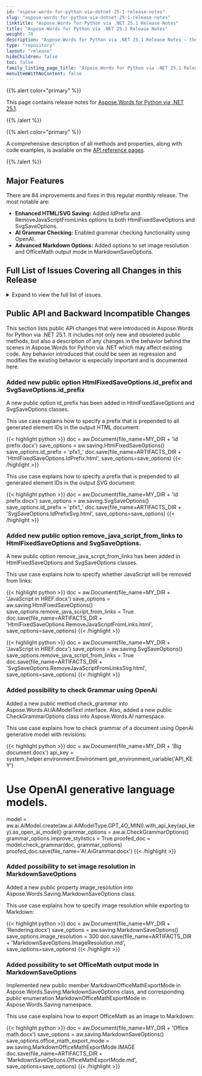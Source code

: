 ```yaml
---
id: "aspose-words-for-python-via-dotnet-25-1-release-notes"
slug: "aspose-words-for-python-via-dotnet-25-1-release-notes"
linktitle: "Aspose.Words for Python via .NET 25.1 Release Notes"
title: "Aspose.Words for Python via .NET 25.1 Release Notes"
weight: 70
description: "Aspose.Words for Python via .NET 25.1 Release Notes – the latest updates and fixes."
type: "repository"
layout: "release"
hideChildren: false
toc: false
family_listing_page_title: "Aspose.Words for Python via .NET 25.1 Release Notes"
menuItemWithNoContent: false
---
```


{{% alert color="primary" %}}

This page contains release notes for [Aspose.Words for Python via .NET 25.1](https://pypi.org/project/aspose-words/24.1.0/).

{{% /alert %}}


{{% alert color="primary" %}}

A comprehensive description of all methods and properties, along with code examples, is available on the [API reference pages](https://reference.aspose.com/words/python-net/).

{{% /alert %}}

## Major Features

There are 84 improvements and fixes in this regular monthly release. The most notable are:

- **Enhanced HTML/SVG Saving:** Added IdPrefix and RemoveJavaScriptFromLinks options to both HtmlFixedSaveOptions and SvgSaveOptions.
- **AI Grammar Checking:** Enabled grammar checking functionality using OpenAI.
- **Advanced Markdown Options:** Added options to set image resolution and OfficeMath output mode in MarkdownSaveOptions.

## Full List of Issues Covering all Changes in this Release

<details>
<summary>Expand to view the full list of issues.</summary>

1. Support paragraph indention and spacing
2. Width of tables incorrect on rendering to PDF
3. CellFormat.HorizontalMerge reduces the cell's width
4. Wrong formatting of tables in print output
5. Consider adding an option to specify image id prefix upon saving document to SVG and HtmlFixed
6. Rendering of histograms with the specified bin size
7. Add support for text shaping in HtmlFixed
8. Remove JavaScript from output HTML when converting DOCX to Fixed-HTML
9. Consider adding property to set OfficeMath output mode in MarkdownSaveOptions
10. LINQ inside Content Control
11. Add possibility to translate text using OpenAI generative language model
12. DOCX to PDF: Text gets distorted in resultant file
13. DropCap is placed improperly in PDF page logical structure order
14. RTF to PDF: Content shifted to the left and out of the page
15. Table's cell widths are lost after rendering Docx to Pdf
16. Word to PDF table formatting issue
17. Text position is changed after DOCX to PDF conversion
18. Table formatting is incorrect after rendering
19. Opacity of the ImageFileComparer controls
20. Table's cell widths are changed after rendering DOCX to PDF
21. Table column widths are incorrect im rendered document
22. Incorrect table breaking across pages causes content flow differences
23. A generic error occurred in GDI+ while save extracted page to "png" in docker
24. Incorrect left margin of a floating table exported to HTML
25. A paragraph is shifted up and is rendered to the right of a table in HTML
26. ScreenTip with double quote characters corrupts hyperlink's address in MS Word
27. BuiltInDocumentProperties.Words returns incorrect value
28. Text from a deleted revision exists after all revisions have been accepted
29. NullReferenceException is thrown upon building report
30. English text wrapping is incorrect when Chinese editing language is used
31. Consider adding property to set image resolution in MarkdownSaveOptions
32. InvalidOperationException is thrown upon saving document as DOC
33. Underline removed after setting compatibility settings
34. FileCorruptedException is thrown upon loading DOCX document
35. LINQ Reporting Engine: Anchor tags not inheriting hyperlink style 
36. IndexOutOfRangeException is thrown upon rendering document
37. AutoFitToWindow property does not fit content properly 
38. Null ref in DOCX to XLSX conversion
39. Incorrect column width in output XLSX
40. Part of content inserted using DocumentBuilder is outside SDT
41. Time value is not parsed properly upon executing mail merge
42. Duplicated bookmarks in the document
43. Wrong list ID upon conversion
44. Part of equation is lost after HTML to DOCX conversion
45. Image orientation is changed after conversion from HTML to DOCX document
46. Layout problems with vertical Chinese text after conversion to PDF
47. Compare result does not match MS Word output
48. Document compare accessing Revision.Group performance
49. InvalidCastException is thrown upon rendering document
50. Comparison of document with footnote does not match MS Word result
51. NullReferenceException is thrown upon rendering document
52. Duplicated hyperlinks are saved as a single relationship in DOCX
53. List labels are not shown in output XLSX
54. Numbering is changed after splitting and rejoining document by pages
55. Table columns widths are changed after RTF to PDF conversion
56. Part of content is moved to the next page
57. Replace the compatibility options SuppressTopSpacingWP and NoLeading
58. Page break inserted if footnote is present
59. PDF to Markdown converting fails
60. Temporary license hyperlink is forcibly appended to the trial label in venture licensing mode
61. SVG image is rendered improperly
62. Updating page layout resets Run's parent node to nul
63. Shape positions change on conversion to HTML
64. MHTML to PDF: Image not rendered in the output
65. OutOfMemoryException is thrown upon comparing documents
66. NotSupportedException is thrown upon loading Json file
67. FileCorruptedException is thrown upon loading DOCX document in evaluation mode.
68. Part of the document is lost when converting to PDF
69. 90 degrees rotation applied to X-Axis values in rendered document
70. Divider lines missing for Chart's X-Axis values in rendered document
71. Date axis labels are rendered diagonally and overlap
72. Incorrect text wrapping in Chart in rendered document
73. Redundant borders are shown after rendering 
74. Mixed RTL and LTR text is rendered improperly
75. PAC reports warning in document structure when footnote is percent in the document
76. Font-family reading does not match MS Word behaviour
77. Table layout is changed after rendering
78. InsertHtml does not apply formatting on Run
79. Error! Unknown document property name in resultant HTML when saving DOCX
80. Styled numbering is exported to Markdown improperly
81. Characters are not positioned horizontally correctly upon rendering to PDF and XPS
82. Missing data upon mail merge
83. Text shifted related to the grid on html to pdf conversion
84. DOCX to MD the content below headings is not indented
</details>

## Public API and Backward Incompatible Changes

This section lists public API changes that were introduced in Aspose.Words for Python via .NET 25.1. It includes not only new and obsoleted public methods, but also a description of any changes in the behavior behind the scenes in Aspose.Words for Python via .NET which may affect existing code. Any behavior introduced that could be seen as regression and modifies the existing behavior is especially important and is documented here.

### Added new public option HtmlFixedSaveOptions.id_prefix and SvgSaveOptions.id_prefix

A new public option id_prefix has been added in HtmlFixedSaveOptions and SvgSaveOptions classes.

This use case explains how to specify a prefix that is prepended to all generated element IDs in the output HTML document:

{{< highlight python >}}
doc = aw.Document(file_name=MY_DIR + 'Id prefix.docx')
save_options = aw.saving.HtmlFixedSaveOptions()
save_options.id_prefix = 'pfx1_'
doc.save(file_name=ARTIFACTS_DIR + 'HtmlFixedSaveOptions.IdPrefix.html', save_options=save_options)
{{< /highlight >}}

This use case explains how to specify a prefix that is prepended to all generated element IDs in the output SVG document:

{{< highlight python >}}
doc = aw.Document(file_name=MY_DIR + 'Id prefix.docx')
save_options = aw.saving.SvgSaveOptions()
save_options.id_prefix = 'pfx1_'
doc.save(file_name=ARTIFACTS_DIR + 'SvgSaveOptions.IdPrefixSvg.html', save_options=save_options)
{{< /highlight >}}

### Added new public option remove_java_script_from_links to HtmlFixedSaveOptions and SvgSaveOptions.

A new public option remove_java_script_from_links has been added in HtmlFixedSaveOptions and SvgSaveOptions classes.

This use case explains how to specify whether JavaScript will be removed from links:

{{< highlight python >}}
doc = aw.Document(file_name=MY_DIR + 'JavaScript in HREF.docx')
save_options = aw.saving.HtmlFixedSaveOptions()
save_options.remove_java_script_from_links = True
doc.save(file_name=ARTIFACTS_DIR + 'HtmlFixedSaveOptions.RemoveJavaScriptFromLinks.html', save_options=save_options)
{{< /highlight >}}

{{< highlight python >}}
doc = aw.Document(file_name=MY_DIR + 'JavaScript in HREF.docx')
save_options = aw.saving.SvgSaveOptions()
save_options.remove_java_script_from_links = True
doc.save(file_name=ARTIFACTS_DIR + 'SvgSaveOptions.RemoveJavaScriptFromLinksSvg.html', save_options=save_options)
{{< /highlight >}}

### Added possibility to check Grammar using OpenAi

Added a new public method check_grammar into Aspose.Words.AI.IAiModelText interface.
Also, added a new public CheckGrammarOptions class into Aspose.Words.AI namespace.

This use case explains how to check grammar of a document using OpenAi generative model with revisions:

{{< highlight python >}}
doc = aw.Document(file_name=MY_DIR + 'Big document.docx')
api_key = system_helper.environment.Environment.get_environment_variable('API_KEY')
# Use OpenAI generative language models.
model = aw.ai.AiModel.create(aw.ai.AiModelType.GPT_4O_MINI).with_api_key(api_key).as_open_ai_model()
grammar_options = aw.ai.CheckGrammarOptions()
grammar_options.improve_stylistics = True
proofed_doc = model.check_grammar(doc, grammar_options)
proofed_doc.save(file_name='AI.AiGrammar.docx')
{{< /highlight >}}

### Added possibility to set image resolution in MarkdownSaveOptions

Added a new public property image_resolution into Aspose.Words.Saving.MarkdownSaveOptions class.

This use case explains how to specify image resolution while exporting to Markdown:

{{< highlight python >}}
doc = aw.Document(file_name=MY_DIR + 'Rendering.docx')
save_options = aw.saving.MarkdownSaveOptions()
save_options.image_resolution = 300
doc.save(file_name=ARTIFACTS_DIR + 'MarkdownSaveOptions.ImageResolution.md', save_options=save_options)
{{< /highlight >}}

### Added possibility to set OfficeMath output mode in MarkdownSaveOptions

Implemented new public member MarkdownOfficeMathExportMode in Aspose.Words.Saving.MarkdownSaveOptions class,
and corresponding public enumeration MarkdownOfficeMathExportMode in Aspose.Words.Saving namespace.

This use case explains how to export OfficeMath as an image to Markdown:

{{< highlight python >}}
doc = aw.Document(file_name=MY_DIR + 'Office math.docx')
save_options = aw.saving.MarkdownSaveOptions()
save_options.office_math_export_mode = aw.saving.MarkdownOfficeMathExportMode.IMAGE
doc.save(file_name=ARTIFACTS_DIR + 'MarkdownSaveOptions.OfficeMathExportMode.md', save_options=save_options)
{{< /highlight >}}
